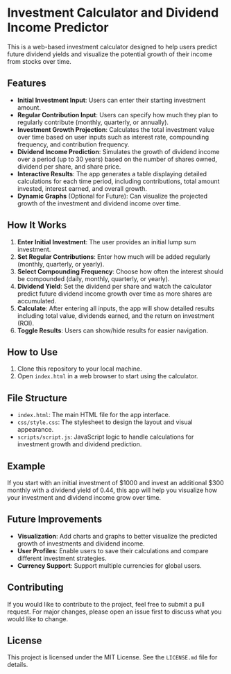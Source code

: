 # Investment Calculator and Dividend Income Predictor

This is a web-based investment calculator designed to help users predict future dividend yields and visualize the potential growth of their income from stocks over time.

## Features

- **Initial Investment Input**: Users can enter their starting investment amount.
- **Regular Contribution Input**: Users can specify how much they plan to regularly contribute (monthly, quarterly, or annually).
- **Investment Growth Projection**: Calculates the total investment value over time based on user inputs such as interest rate, compounding frequency, and contribution frequency.
- **Dividend Income Prediction**: Simulates the growth of dividend income over a period (up to 30 years) based on the number of shares owned, dividend per share, and share price.
- **Interactive Results**: The app generates a table displaying detailed calculations for each time period, including contributions, total amount invested, interest earned, and overall growth.
- **Dynamic Graphs** (Optional for Future): Can visualize the projected growth of the investment and dividend income over time.

## How It Works

1. **Enter Initial Investment**: The user provides an initial lump sum investment.
2. **Set Regular Contributions**: Enter how much will be added regularly (monthly, quarterly, or yearly).
3. **Select Compounding Frequency**: Choose how often the interest should be compounded (daily, monthly, quarterly, or yearly).
4. **Dividend Yield**: Set the dividend per share and watch the calculator predict future dividend income growth over time as more shares are accumulated.
5. **Calculate**: After entering all inputs, the app will show detailed results including total value, dividends earned, and the return on investment (ROI).
6. **Toggle Results**: Users can show/hide results for easier navigation.

## How to Use

1. Clone this repository to your local machine.
2. Open `index.html` in a web browser to start using the calculator.

## File Structure

- `index.html`: The main HTML file for the app interface.
- `css/style.css`: The stylesheet to design the layout and visual appearance.
- `scripts/script.js`: JavaScript logic to handle calculations for investment growth and dividend prediction.
  
## Example

If you start with an initial investment of $1000 and invest an additional $300 monthly with a dividend yield of 0.44, this app will help you visualize how your investment and dividend income grow over time.

## Future Improvements

- **Visualization**: Add charts and graphs to better visualize the predicted growth of investments and dividend income.
- **User Profiles**: Enable users to save their calculations and compare different investment strategies.
- **Currency Support**: Support multiple currencies for global users.

## Contributing

If you would like to contribute to the project, feel free to submit a pull request. For major changes, please open an issue first to discuss what you would like to change.

## License

This project is licensed under the MIT License. See the `LICENSE.md` file for details.
